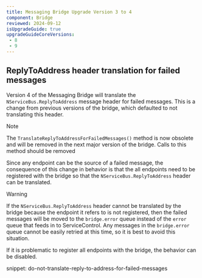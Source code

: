 ```yaml
---
title: Messaging Bridge Upgrade Version 3 to 4
component: Bridge
reviewed: 2024-09-12
isUpgradeGuide: true
upgradeGuideCoreVersions:
 - 8
 - 9
---
```


## ReplyToAddress header translation for failed messages

Version 4 of the Messaging Bridge will translate the `NServiceBus.ReplyToAddress` message header for failed messages.
This is a change from previous versions of the bridge, which defaulted to not translating this header.

> [!NOTE]
> The `TranslateReplyToAddressForFailedMessages()` method is now obsolete and will be removed in the next major version of the bridge.  Calls to this method should be removed

Since any endpoint can be the source of a failed message, the consequence of this change in behavior is that the all endpoints need to be registered with the bridge so that the `NServiceBus.ReplyToAddress` header can be translated.

> [!WARNING]
> If the `NServiceBus.ReplyToAddress` header cannot be translated by the bridge because the endpoint it refers to is not registered, then the failed messages
 will be moved to the `bridge.error` queue instead of the `error` queue that feeds in to ServiceControl.  Any messages in the `bridge.error` queue cannot be easily retried at this time,
 so it is best to avoid this situation.

If it is problematic to register all endpoints with the bridge, the behavior can be disabled.

snippet: do-not-translate-reply-to-address-for-failed-messages


